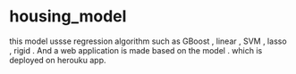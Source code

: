 # housing_model


this model ussse regression algorithm such as GBoost , linear , SVM , lasso , rigid . And a web application is made based on the model . which is deployed on herouku app. 

